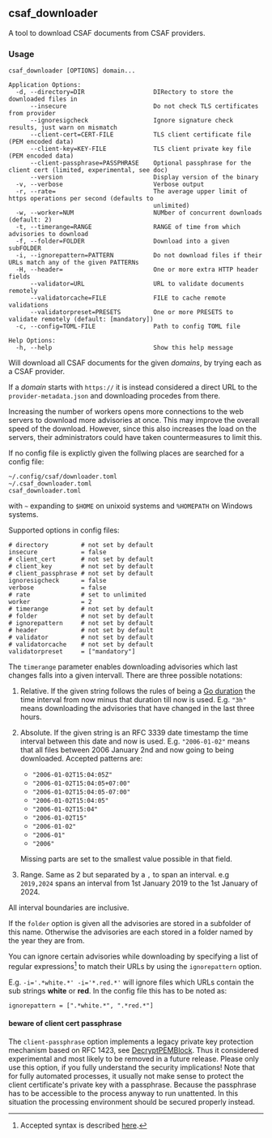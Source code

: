 ## csaf_downloader
A tool to download CSAF documents from CSAF providers.

### Usage

```
csaf_downloader [OPTIONS] domain...

Application Options:
  -d, --directory=DIR                   DIRectory to store the downloaded files in
      --insecure                        Do not check TLS certificates from provider
      --ignoresigcheck                  Ignore signature check results, just warn on mismatch
      --client-cert=CERT-FILE           TLS client certificate file (PEM encoded data)
      --client-key=KEY-FILE             TLS client private key file (PEM encoded data)
      --client-passphrase=PASSPHRASE    Optional passphrase for the client cert (limited, experimental, see doc)
      --version                         Display version of the binary
  -v, --verbose                         Verbose output
  -r, --rate=                           The average upper limit of https operations per second (defaults to
                                        unlimited)
  -w, --worker=NUM                      NUMber of concurrent downloads (default: 2)
  -t, --timerange=RANGE                 RANGE of time from which advisories to download
  -f, --folder=FOLDER                   Download into a given subFOLDER
  -i, --ignorepattern=PATTERN           Do not download files if their URLs match any of the given PATTERNs
  -H, --header=                         One or more extra HTTP header fields
      --validator=URL                   URL to validate documents remotely
      --validatorcache=FILE             FILE to cache remote validations
      --validatorpreset=PRESETS         One or more PRESETS to validate remotely (default: [mandatory])
  -c, --config=TOML-FILE                Path to config TOML file

Help Options:
  -h, --help                            Show this help message
```

Will download all CSAF documents for the given _domains_, by trying each as a CSAF provider.

If a _domain_ starts with `https://` it is instead considered a direct URL to the `provider-metadata.json` and downloading procedes from there.

Increasing the number of workers opens more connections to the web servers
to download more advisories at once. This may improve the overall speed of the download.
However, since this also increases the load on the servers, their administrators could
have taken countermeasures to limit this.

If no config file is explictly given the follwing places are searched for a config file:
```
~/.config/csaf/downloader.toml
~/.csaf_downloader.toml
csaf_downloader.toml
```

with `~` expanding to `$HOME` on unixoid systems and `%HOMEPATH` on Windows systems.

Supported options in config files:
```
# directory         # not set by default
insecure            = false
# client_cert       # not set by default
# client_key        # not set by default
# client_passphrase # not set by default
ignoresigcheck      = false
verbose             = false
# rate              # set to unlimited
worker              = 2
# timerange         # not set by default
# folder            # not set by default
# ignorepattern     # not set by default
# header            # not set by default
# validator         # not set by default
# validatorcache    # not set by default
validatorpreset     = ["mandatory"]
```

The `timerange` parameter enables downloading advisories which last changes falls
into a given intervall. There are three possible notations:

1. Relative. If the given string follows the rules of being a [Go duration](https://pkg.go.dev/time@go1.20.6#ParseDuration)
    the time interval from now minus that duration till now is used. 
    E.g. `"3h"` means downloading the advisories that have changed in the last three hours.

2. Absolute. If the given string is an RFC 3339 date timestamp the time interval between
   this date and now is used. 
   E.g. `"2006-01-02"` means that all files between 2006 January 2nd and now going to being
   downloaded. 
   Accepted patterns are:
   - `"2006-01-02T15:04:05Z"`
   - `"2006-01-02T15:04:05+07:00"`
   - `"2006-01-02T15:04:05-07:00"`
   - `"2006-01-02T15:04:05"`
   - `"2006-01-02T15:04"`
   - `"2006-01-02T15"`
   - `"2006-01-02"`
   - `"2006-01"`
   - `"2006"`

   Missing parts are set to the smallest value possible in that field.

3. Range. Same as 2 but separated by a `,` to span an interval. e.g `2019,2024`
   spans an interval from 1st January 2019 to the 1st January of 2024.

All interval boundaries are inclusive.

If the `folder` option is given all the advisories are stored in a subfolder
of this name. Otherwise the advisories are each stored in a folder named
by the year they are from.

You can ignore certain advisories while downloading by specifying a list
of regular expressions[^1] to match their URLs by using the `ignorepattern`
option.

E.g. `-i='.*white.*' -i='*.red.*'` will ignore files which URLs contain
the sub strings **white** or **red**.
In the config file this has to be noted as:
```
ignorepattern = [".*white.*", ".*red.*"]
```

#### beware of client cert passphrase

The `client-passphrase` option implements a legacy private
key protection mechanism based on RFC 1423, see
[DecryptPEMBlock](https://pkg.go.dev/crypto/x509@go1.20.6#DecryptPEMBlock).
Thus it considered experimental and most likely to be removed
in a future release. Please only use this option, if you fully understand
the security implications!
Note that for fully automated processes, it usually not make sense
to protect the client certificate's private key with a passphrase.
Because the passphrase has to be accessible to the process anyway to run
unattented. In this situation the processing environment should be secured
properly instead.

[^1]: Accepted syntax is described [here](https://github.com/google/re2/wiki/Syntax).
